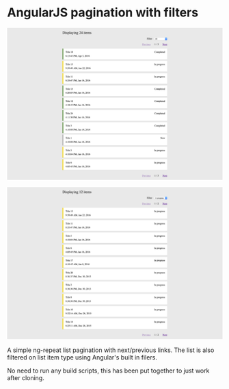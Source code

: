 # AngularJS pagination with filters

![AngularJS pagination screengrab 1](images/paginate-1.jpg)

![AngularJS pagination screengrab 2](images/paginate-2.jpg)

A simple ng-repeat list pagination with next/previous links. The list is also filtered on list item type using Angular's built in filers.

No need to run any build scripts, this has been put together to just work after cloning.
